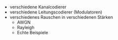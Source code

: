 ﻿
- verschiedene Kanalcodierer
- verschiedene Leitungscodierer (Modulatoren)
- verschiedenes Rauschen in verschiedenen Stärken
    - AWGN
    - Rayleigh
    - Echte Beispiele